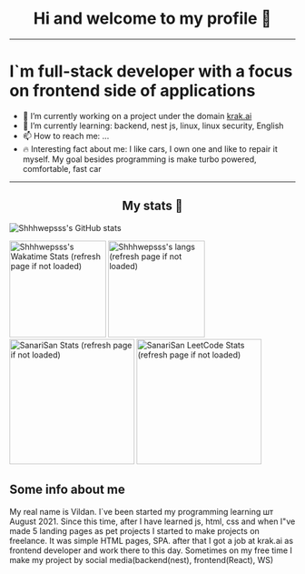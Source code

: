 # <center>Hi and welcome to my profile 👋</center>

------

# I`m full-stack developer with a focus on frontend side of applications




- 🔭 I’m currently working on a project under the domain [krak.ai](https://krak.ai)
- 🌱 I’m currently learning: backend, nest js, linux, linux security, English
- 📫 How to reach me: ...
- 🔥 Interesting fact about me: I like cars, I own one and like to repair it myself. My goal besides programming is make turbo powered, comfortable, fast car


---
## <center>My stats 👋</center>
![Shhhwepsss's GitHub stats](https://github-readme-stats.vercel.app/api?username=shhhwepsss&theme=dark&show_icons=true)

<img height="170" src="https://github-readme-stats.vercel.app/api/wakatime?layout=compact&show_icons=true&theme=dark&username=shhhwepsss" alt="Shhhwepsss's Wakatime Stats (refresh page if not loaded) " />
<img height="170" src="https://github-readme-stats.vercel.app/api/top-langs/?username=shhhwepsss&layout=compact&langs_count=10&theme=dark" alt="Shhhwepsss's langs (refresh page if not loaded)" />

<img height="220" src="https://github-readme-stats.vercel.app/api?username=shhhwepsss&count_private=true&include_all_commits=false&show_icons=true&theme=dark" alt="SanariSan Stats (refresh page if not loaded)" />
<img height="220" src="https://leetcode.card.workers.dev/shhhwepsss?theme=dark&font=baloo&extension=activity" alt="SanariSan LeetCode Stats (refresh page if not loaded)" />

## Some info about me

My real name is Vildan. I`ve been started my programming learning шт August 2021. Since this time, after I have learned js, html, css and when I"ve made 5 landing pages as pet projects
I started to make projects on freelance. It was simple HTML pages, SPA. after that I got a job at krak.ai as frontend developer and work there to this day.
Sometimes on my free time I make my project by social media(backend(nest), frontend(React), WS)
